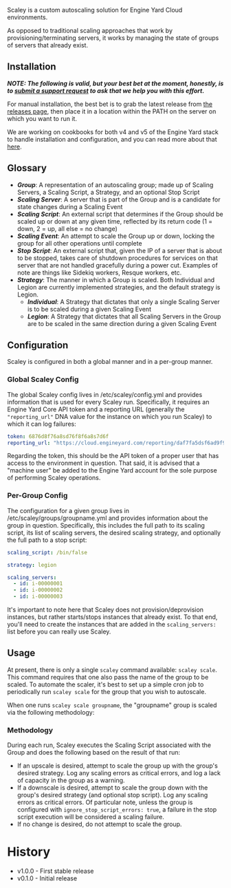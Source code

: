 Scaley is a custom autoscaling solution for Engine Yard Cloud environments.

As opposed to traditional scaling approaches that work by provisioning/terminating servers, it works by managing the state of groups of servers that already exist.

## Installation ##

***NOTE: The following is valid, but your best bet at the moment, honestly, is to [submit a support request](https://support.engineyard.com/hc/en-us/requests/new) to ask that we help you with this effort.***

For manual installation, the best bet is to grab the latest release from [the releases page](https://github.com/engineyard/scaley/releases), then place it in a location within the PATH on the server on which you want to run it.

We are working on cookbooks for both v4 and v5 of the Engine Yard stack to handle installation and configuration, and you can read more about that [here](https://github.com/engineyard/scaley/wiki/Cookbooks).

## Glossary ##

* ***Group***: A representation of an autoscaling group; made up of Scaling Servers, a Scaling Script, a Strategy, and an optional Stop Script
* ***Scaling Server***: A server that is part of the Group and is a candidate for state changes during a Scaling Event
* ***Scaling Script***: An external script that determines if the Group should be scaled up or down at any given time, reflected by its return code (1 = down, 2 = up, all else = no change)
* ***Scaling Event***: An attempt to scale the Group up or down, locking the group for all other operations until complete
* ***Stop Script***: An external script that, given the IP of a server that is about to be stopped, takes care of shutdown procedures for services on that server that are not handled gracefully during a power cut. Examples of note are things like Sidekiq workers, Resque workers, etc.
* ***Strategy***: The manner in which a Group is scaled. Both Individual and Legion are currently implemented strategies, and the default strategy is Legion.
  * ***Individual***: A Strategy that dictates that only a single Scaling Server is to be scaled during a given Scaling Event
  * ***Legion***: A Strategy that dictates that all Scaling Servers in the Group are to be scaled in the same direction during a given Scaling Event


## Configuration ##

Scaley is configured in both a global manner and in a per-group manner.

### Global Scaley Config ###

The global Scaley config lives in /etc/scaley/config.yml and provides information that is used for every Scaley run. Specifically, it requires an Engine Yard Core API token and a reporting URL (generally the `"reporting_url"` DNA value for the instance on which you run Scaley) to which it can log failures:

```yaml
token: 6876d8f76a8sd76f8f6a8s7d6f
reporting_url: "https://cloud.engineyard.com/reporting/daf7fa5dsf6ad9f9d8fa6df6"
```

Regarding the token, this should be the API token of a proper user that has access to the environment in question. That said, it is advised that a "machine user" be added to the Engine Yard account for the sole purpose of performing Scaley operations.

### Per-Group Config ###

The configuration for a given group lives in /etc/scaley/groups/groupname.yml and provides information about the group in question. Specifically, this includes the full path to its scaling script, its list of scaling servers, the desired scaling strategy, and optionally the full path to a stop script:

```yaml
scaling_script: /bin/false

strategy: legion

scaling_servers:
  - id: i-00000001
  - id: i-00000002
  - id: i-00000003
```

It's important to note here that Scaley does not provision/deprovision instances, but rather starts/stops instances that already exist. To that end, you'll need to create the instances that are added in the `scaling_servers:` list before you can really use Scaley.

## Usage ##

At present, there is only a single `scaley` command available: `scaley scale`. This command requires that one also pass the name of the group to be scaled. To automate the scaler, it's best to set up a simple cron job to periodically run `scaley scale` for the group that you wish to autoscale.

When one runs `scaley scale groupname`, the "groupname" group is scaled via the following methodology:

### Methodology ###

During each run, Scaley executes the Scaling Script associated with the Group and does the following based on the result of that run:

* If an upscale is desired, attempt to scale the group up with the group's desired strategy. Log any scaling errors as critical errors, and log a lack of capacity in the group as a warning.
* If a downscale is desired, attempt to scale the group down with the group's desired strategy (and optional stop script). Log any scaling errors as critical errors. Of particular note, unless the group is configured with `ignore_stop_script_errors: true`, a failure in the stop script execution will be considered a scaling failure.
* If no change is desired, do not attempt to scale the group.

# History #

* v1.0.0 - First stable release
* v0.1.0 - Initial release
